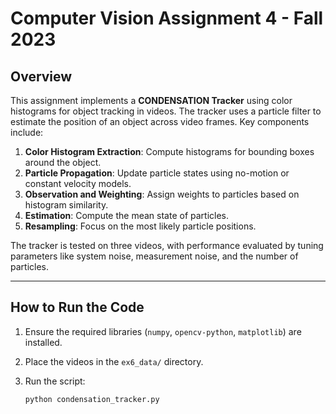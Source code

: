 # Computer Vision Assignment 4 - Fall 2023

## Overview

This assignment implements a **CONDENSATION Tracker** using color histograms for object tracking in videos. The tracker uses a particle filter to estimate the position of an object across video frames. Key components include:

1. **Color Histogram Extraction**: Compute histograms for bounding boxes around the object.
2. **Particle Propagation**: Update particle states using no-motion or constant velocity models.
3. **Observation and Weighting**: Assign weights to particles based on histogram similarity.
4. **Estimation**: Compute the mean state of particles.
5. **Resampling**: Focus on the most likely particle positions.

The tracker is tested on three videos, with performance evaluated by tuning parameters like system noise, measurement noise, and the number of particles.

---

## How to Run the Code

1. Ensure the required libraries (`numpy`, `opencv-python`, `matplotlib`) are installed.
2. Place the videos in the `ex6_data/` directory.
3. Run the script:

   ```bash
   python condensation_tracker.py
